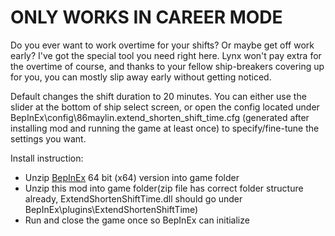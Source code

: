# ONLY WORKS IN CAREER MODE
Do you ever want to work overtime for your shifts? Or maybe get off work early? I've got the special tool you need right here. Lynx won't pay extra for the overtime of course, and thanks to your fellow ship-breakers covering up for you, you can mostly slip away early without getting noticed.

Default changes the shift duration to 20 minutes.
You can either use the slider at the bottom of ship select screen, or open the config located under BepInEx\config\86maylin.extend_shorten_shift_time.cfg (generated after installing mod and running the game at least once) to specify/fine-tune the settings you want.

Install instruction:
- Unzip [BepInEx](https://github.com/BepInEx/BepInEx/releases/tag/v5.4.22) 64 bit (x64) version into game folder
- Unzip this mod into game folder(zip file has correct folder structure already, ExtendShortenShiftTime.dll should go under BepInEx\plugins\ExtendShortenShiftTime)
- Run and close the game once so BepInEx can initialize